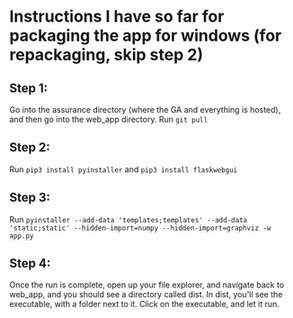 # Instructions I have so far for packaging the app for windows (for repackaging, skip step 2)

## Step 1:
Go into the assurance directory (where the GA and everything is hosted), and then go into the web_app directory. Run `git pull`

## Step 2:
Run `pip3 install pyinstaller` and `pip3 install flaskwebgui`

## Step 3:
Run `pyinstaller --add-data 'templates;templates' --add-data 'static;static' --hidden-import=numpy --hidden-import=graphviz -w app.py`

## Step 4:
Once the run is complete, open up your file explorer, and navigate back to web_app, and you should see a directory called dist. In dist, you'll see the executable, with a folder next to it. Click on the executable, and let it run. 